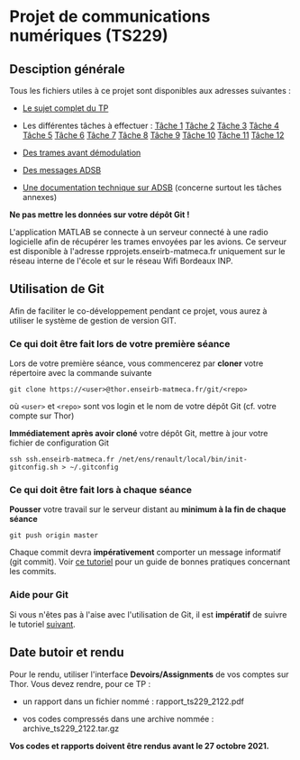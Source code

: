 # Projet de communications numériques (TS229)

## Desciption générale
Tous les fichiers utiles à ce projet sont disponibles aux adresses suivantes :

* [Le sujet complet du TP](https://github.com/rtajan/TS229/blob/master/doc/sujet/sujet.pdf)

* Les différentes tâches à effectuer : 
[Tâche 1](https://github.com/rtajan/TS229/blob/master/doc/sujet/tache1.pdf) 
[Tâche 2](https://github.com/rtajan/TS229/blob/master/doc/sujet/tache2.pdf) 
[Tâche 3](https://github.com/rtajan/TS229/blob/master/doc/sujet/tache3.pdf) 
[Tâche 4](https://github.com/rtajan/TS229/blob/master/doc/sujet/tache4.pdf)
[Tâche 5](https://github.com/rtajan/TS229/blob/master/doc/sujet/tache5.pdf)
[Tâche 6](https://github.com/rtajan/TS229/blob/master/doc/sujet/tache6.pdf)
[Tâche 7](https://github.com/rtajan/TS229/blob/master/doc/sujet/tache7.pdf)
[Tâche 8](https://github.com/rtajan/TS229/blob/master/doc/sujet/tache8.pdf)
[Tâche 9](https://github.com/rtajan/TS229/blob/master/doc/sujet/tache9.pdf)
[Tâche 10](https://github.com/rtajan/TS229/blob/master/doc/sujet/tache10.pdf) 
[Tâche 11](https://github.com/rtajan/TS229/blob/master/doc/sujet/tache11.pdf)
[Tâche 12](https://github.com/rtajan/TS229/blob/master/doc/sujet/tache12.pdf)  

* [Des trames avant démodulation](https://github.com/rtajan/TS229/blob/master/data/buffers.mat)

* [Des messages ADSB](https://github.com/rtajan/TS229/blob/master/data/adsb_msgs.mat)

* [Une documentation technique sur ADSB](https://github.com/rtajan/TS229/blob/master/doc/ADSB_technical_doc.pdf) (concerne surtout les tâches annexes)

**Ne pas mettre les données sur votre dépôt Git !**

L'application MATLAB se connecte à un serveur connecté à une radio logicielle afin de récupérer les trames envoyées par les avions. Ce serveur est disponible à l'adresse rpprojets.enseirb-matmeca.fr uniquement sur le réseau interne de l'école et sur le réseau Wifi Bordeaux INP. 

## Utilisation de Git

 Afin de faciliter le co-développement pendant ce projet, vous aurez à utiliser le système de gestion de version GIT. 

### Ce qui doit être fait lors de votre première séance
Lors de votre première séance, vous commencerez par **cloner** votre répertoire avec la commande suivante

```
git clone https://<user>@thor.enseirb-matmeca.fr/git/<repo>
```

où `<user>` et `<repo>` sont vos login et le nom de votre dépôt Git (cf. votre compte sur Thor)

**Immédiatement après avoir cloné** votre dépôt Git, mettre à jour votre fichier de configuration Git

``` 
ssh ssh.enseirb-matmeca.fr /net/ens/renault/local/bin/init-gitconfig.sh > ~/.gitconfig
```

### Ce qui doit être fait lors à chaque séance

**Pousser** votre travail sur le serveur distant au **minimum à la fin de chaque séance** 

``` 
git push origin master
```

Chaque commit devra **impérativement** comporter un message informatif (git commit). Voir [ce tutoriel](https://chris.beams.io/posts/git-commit/) pour un guide de bonnes pratiques concernant les commits.

### Aide pour Git
Si vous n'êtes pas à l'aise avec l'utilisation de Git, il est **impératif** de suivre le tutoriel [suivant](http://www.labri.fr/perso/renault/working/teaching/projets/git.php).

## Date butoir et rendu
Pour le rendu, utiliser l'interface **Devoirs/Assignments** de vos comptes sur Thor. Vous devez rendre, pour ce TP : 

* un rapport dans un fichier nommé : rapport_ts229_2122.pdf

* vos codes compressés dans une archive nommée : archive_ts229_2122.tar.gz

**Vos codes et rapports doivent être rendus avant le 27 octobre 2021.**
